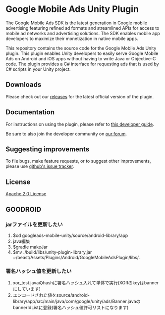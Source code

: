 Google Mobile Ads Unity Plugin
==============================
The Google Mobile Ads SDK is the latest generation in Google mobile advertising
featuring refined ad formats and streamlined APIs for access to mobile ad
networks and advertising solutions. The SDK enables mobile app developers to
maximize their monetization in native mobile apps.

This repository contains the source code for the Google Mobile Ads Unity
plugin. This plugin enables Unity developers to easily serve Google Mobile Ads
on Android and iOS apps without having to write Java or Objective-C code.
The plugin provides a C# interface for requesting ads that is used by C#
scripts in your Unity project.

Downloads
----------
Please check out our
[releases](//github.com/googleads/googleads-mobile-unity/releases)
for the latest official version of the plugin.

Documentation
--------------
For instructions on using the plugin, please refer to
[this developer guide](//firebase.google.com/docs/admob/unity/start).

Be sure to also join the developer community on
[our forum](//groups.google.com/forum/#!categories/google-admob-ads-sdk/game-engines).

Suggesting improvements
------------------------
To file bugs, make feature requests, or to suggest other improvements,
please use [github's issue tracker](//github.com/googleads/googleads-mobile-unity/issues).

License
-------
[Apache 2.0 License](http://www.apache.org/licenses/LICENSE-2.0.html)

GOODROID
-------

### jarファイルを更新したい
1. $cd googleads-mobile-unity/source/android-library/app
2. java編集
3. $gradle makeJar
4. $mv ./build/libs/unity-plugin-library.jar ~/beast/Assets/Plugins/Android/GoogleMobileAdsPlugin/libs/.

### 署名ハッシュ値を更新したい
1. xor_test.javaのhashに署名ハッシュ入れて単体で実行(XORのkeyはbannerにしています)
2. エンコードされた値をsource/android-library/app/src/main/java/com/google/unity/ads/Banner.javaのbannerIdListに登録(署名ハッシュ値許可リストになります)
